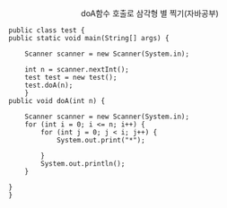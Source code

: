 <center>doA함수 호출로 삼각형 별 찍기(자바공부)</center>

    public class test {
    public static void main(String[] args) {

        Scanner scanner = new Scanner(System.in);

        int n = scanner.nextInt();
        test test = new test();
        test.doA(n);
        }
    public void doA(int n) {

        Scanner scanner = new Scanner(System.in);
        for (int i = 0; i <= n; i++) {
            for (int j = 0; j < i; j++) {
                System.out.print("*");

            }
            System.out.println();
        }

    }
    }